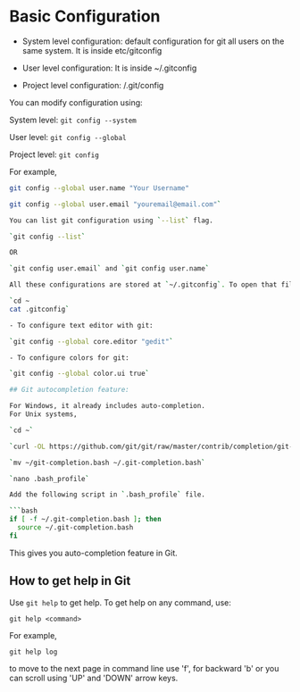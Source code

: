 # Basic Configuration

- System level configuration: default configuration for git all users on the same system. It is inside etc/gitconfig

- User level configuration: It is inside ~/.gitconfig
- Project level configuration: <projectname>/.git/config

You can modify configuration using:

System level:
`git config --system`

User level:
`git config --global`

Project level:
`git config`

For example,

```bash
git config --global user.name "Your Username"

git config --global user.email "youremail@email.com"`

You can list git configuration using `--list` flag.

`git config --list`

OR

`git config user.email` and `git config user.name`

All these configurations are stored at `~/.gitconfig`. To open that file follow these commands.

`cd ~
cat .gitconfig`

- To configure text editor with git:

`git config --global core.editor "gedit"`

- To configure colors for git:

`git config --global color.ui true`

## Git autocompletion feature:

For Windows, it already includes auto-completion.
For Unix systems,

`cd ~`

`curl -OL https://github.com/git/git/raw/master/contrib/completion/git-completion.bash`

`mv ~/git-completion.bash ~/.git-completion.bash`

`nano .bash_profile`

Add the following script in `.bash_profile` file.

```bash
if [ -f ~/.git-completion.bash ]; then
  source ~/.git-completion.bash
fi
```

This gives you auto-completion feature in Git.

## How to get help in Git

Use `git help` to get help.
To get help on any command, use:

```git
git help <command>
```

For example,

```git
git help log
```

to move to the next page in command line use 'f', for backward 'b' or you can scroll using 'UP' and 'DOWN' arrow keys.
